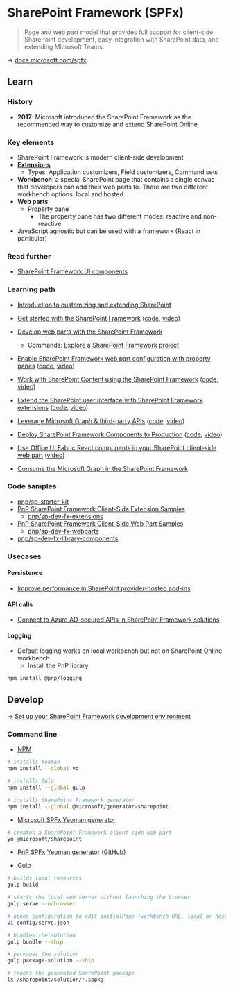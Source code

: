 # SharePoint Framework (SPFx)

> Page and web part model that provides full support for client-side SharePoint development, easy integration with SharePoint data, and extending Microsoft Teams.

→ [docs.microsoft.com/spfx](https://docs.microsoft.com/en-us/sharepoint/dev/spfx/sharepoint-framework-overview)

## Learn

### History

* **2017**: Microsoft introduced the SharePoint Framework as the recommended way to customize and extend SharePoint Online

### Key elements

* SharePoint Framework is modern client-side development
* [**Extensions**](https://docs.microsoft.com/en-us/sharepoint/dev/spfx/extensions/overview-extensions)
  * Types: Application customizers, Field customizers, Command sets
* **Workbench**: a special SharePoint page that contains a single canvas that developers can add their web parts to. There are two different workbench options: local and hosted.
* **Web parts**
  * Property pane
    * The property pane has two different modes: reactive and non-reactive
* JavaScript agnostic but can be used with a framework (React in particular)

### Read further

* [SharePoint Framework UI components](./spfx-ui-components.md)

### Learning path

* [Introduction to customizing and extending SharePoint](https://docs.microsoft.com/en-us/learn/modules/intro-sharepoint-framework/)

* [Get started with the SharePoint Framework](https://docs.microsoft.com/en-us/learn/modules/sharepoint-spfx-get-started/) ([code](https://github.com/SharePoint/sp-dev-training-spfx-getting-started), [video](https://www.youtube.com/watch?v=_Pt5cnU4MpU&list=PLR9nK3mnD-OV-RPXQ3Lco845qoEy7VJoc))

* [Develop web parts with the SharePoint Framework](https://docs.microsoft.com/fr-fr/learn/modules/sharepoint-spfx-web-parts/)
  * Commands: [Explore a SharePoint Framework project](https://docs.microsoft.com/en-us/learn/modules/sharepoint-spfx-web-parts/2-explore-project)

* [Enable SharePoint Framework web part configuration with property panes](https://docs.microsoft.com/en-us/learn/modules/sharepoint-spfx-web-part-property-pane/) ([code](https://github.com/SharePoint/sp-dev-training-spfx-webpart-proppane), [video](https://www.youtube.com/watch?v=4QLY6z3RGug&list=PLR9nK3mnD-OV-RPXQ3Lco845qoEy7VJoc))

* [Work with SharePoint Content using the SharePoint Framework](https://docs.microsoft.com/en-us/learn/modules/sharepoint-spfx-spcontent/) ([code](https://github.com/SharePoint/sp-dev-training-spfx-spcontent), [video](https://www.youtube.com/watch?v=0OiC7AzoCVI&list=PLR9nK3mnD-OV-RPXQ3Lco845qoEy7VJoc))

* [Extend the SharePoint user interface with SharePoint Framework extensions](https://docs.microsoft.com/en-us/learn/modules/sharepoint-spfx-extensions/) ([code](https://github.com/SharePoint/sp-dev-training-spfx-extensions), [video](https://www.youtube.com/watch?v=85DlxhbIK9I&list=PLR9nK3mnD-OV-RPXQ3Lco845qoEy7VJoc))

* [Leverage Microsoft Graph & third-party APIs](https://docs.microsoft.com/en-us/learn/modules/sharepoint-spfx-graph-3rd-party-apis/) ([code](https://github.com/SharePoint/sp-dev-training-spfx-graph-3rdpartyapis), [video](https://www.youtube.com/watch?v=0zVtDn0ckBM&list=PLR9nK3mnD-OV-RPXQ3Lco845qoEy7VJoc))

* [Deploy SharePoint Framework Components to Production](https://docs.microsoft.com/en-us/learn/modules/sharepoint-spfx-deployment/?ns-enrollment-type=LearningPath&ns-enrollment-id=learn-m365.sharepoint-associate) ([code](https://github.com/SharePoint/sp-dev-training-spfx-deployment), [video](https://www.youtube.com/watch?v=DLi6ZviEIJ8))

* [Use Office UI Fabric React components in your SharePoint client-side web part](https://docs.microsoft.com/en-us/sharepoint/dev/spfx/web-parts/get-started/use-fabric-react-components) ([video](https://www.youtube.com/watch?v=kNrYd8nYaZY))

* [Consume the Microsoft Graph in the SharePoint Framework](https://docs.microsoft.com/en-us/sharepoint/dev/spfx/use-aad-tutorial)

### Code samples

* [pnp/sp-starter-kit](https://github.com/pnp/sp-starter-kit)
* [PnP SharePoint Framework Client-Side Extension Samples](https://pnp.github.io/sp-dev-fx-extensions/)
  * [pnp/sp-dev-fx-extensions](https://github.com/pnp/sp-dev-fx-extensions)
* [PnP SharePoint Framework Client-Side Web Part Samples](https://pnp.github.io/sp-dev-fx-webparts/)
  * [pnp/sp-dev-fx-webparts](https://github.com/pnp/sp-dev-fx-webparts)
* [pnp/sp-dev-fx-library-components](https://github.com/pnp/sp-dev-fx-library-components)

### Usecases

#### Persistence

* [Improve performance in SharePoint provider-hosted add-ins](https://docs.microsoft.com/en-us/sharepoint/dev/solution-guidance/improve-performance-in-sharepoint-provider-hosted-add-ins)

#### API calls

* [Connect to Azure AD-secured APIs in SharePoint Framework solutions](https://docs.microsoft.com/en-us/sharepoint/dev/spfx/use-aadhttpclient)

#### Logging

* Default logging works on local workbench but not on SharePoint Online workbench
  * Install the PnP library

```
npm install @pnp/logging
```

## Develop

→ [Set up your SharePoint Framework development environment](https://docs.microsoft.com/en-us/sharepoint/dev/spfx/set-up-your-development-environment)

### Command line

* [NPM](./npm.md)

```bash
# installs Yeoman
npm install --global yo

# installs Gulp
npm install --global gulp

# installs SharePoint Framework generator
npm install --global @microsoft/generator-sharepoint
```

* [Microsoft SPFx Yeoman generator](https://www.npmjs.com/package/@microsoft/generator-sharepoint)

```bash
# creates a SharePoint Framework client-side web part
yo @microsoft/sharepoint
```

* [PnP SPFx Yeoman generator](https://pnp.github.io/generator-spfx/) ([GitHub](https://github.com/pnp/generator-spfx/))

* Gulp

```bash
# builds local resources
gulp build

# starts the local web server without launching the browser
gulp serve --nobrowser

# opens configuration to edit initialPage (workbench URL, local or hosted)
vi config/serve.json

# bundles the solution
gulp bundle --ship

# packages the solution
gulp package-solution --ship

# tracks the generated SharePoint package
ls /sharepoint/solution/*.sppkg
```
